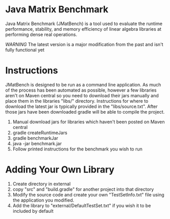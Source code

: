 # Java Matrix Benchmark

Java Matrix Benchmark (JMatBench) is a tool used to evaluate the runtime performance, stability, and memory efficiency of 
linear algebra libraries at performing dense real operations.

*WARNING* The latest version is a major modification from the past and isn't fully functional yet

# Instructions

JMatBench is designed to be run as a command line application.  As much of the process has been automated as possible,
however a few libraries aren't on Maven central so you need to download their jars manually and place them in the 
libraries "libs/" directory.  Instructions for where to download the latest jar is typically provided in the
"libs/source.txt".  After those jars have been downloaded gradle will be able to compile the project.

1. Manual download jars for libraries which haven't been posted on Maven central
2. gradle createRuntimeJars
3. gradle benchmarkJar
4. java -jar benchmark.jar
5. Follow printed instructions for the benchmark you wish to run


# Adding Your Own Library

1. Create directory in external
2. copy "src" and "build.gradle" for another project into that directory
3. Modify the source code and create your own "TestSetInfo.txt" file using the application you modified.
4. Add the library to "external/DefaultTestSet.txt" if you wish it to be included by default